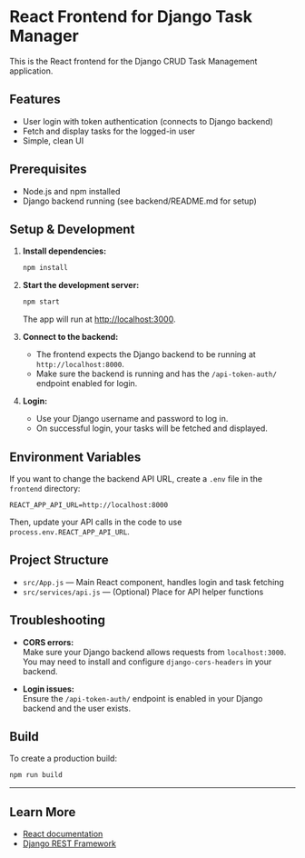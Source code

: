 # React Frontend for Django Task Manager

This is the React frontend for the Django CRUD Task Management application.

## Features

- User login with token authentication (connects to Django backend)
- Fetch and display tasks for the logged-in user
- Simple, clean UI

## Prerequisites

- Node.js and npm installed
- Django backend running (see backend/README.md for setup)

## Setup & Development

1. **Install dependencies:**
   ```bash
   npm install
   ```

2. **Start the development server:**
   ```bash
   npm start
   ```
   The app will run at [http://localhost:3000](http://localhost:3000).

3. **Connect to the backend:**
   - The frontend expects the Django backend to be running at `http://localhost:8000`.
   - Make sure the backend is running and has the `/api-token-auth/` endpoint enabled for login.

4. **Login:**
   - Use your Django username and password to log in.
   - On successful login, your tasks will be fetched and displayed.

## Environment Variables

If you want to change the backend API URL, create a `.env` file in the `frontend` directory:

```
REACT_APP_API_URL=http://localhost:8000
```

Then, update your API calls in the code to use `process.env.REACT_APP_API_URL`.

## Project Structure

- `src/App.js` — Main React component, handles login and task fetching
- `src/services/api.js` — (Optional) Place for API helper functions

## Troubleshooting

- **CORS errors:**  
  Make sure your Django backend allows requests from `localhost:3000`.  
  You may need to install and configure `django-cors-headers` in your backend.

- **Login issues:**  
  Ensure the `/api-token-auth/` endpoint is enabled in your Django backend and the user exists.

## Build

To create a production build:
```bash
npm run build
```

---

## Learn More

- [React documentation](https://reactjs.org/)
- [Django REST Framework](https://www.django-rest-framework.org/)
